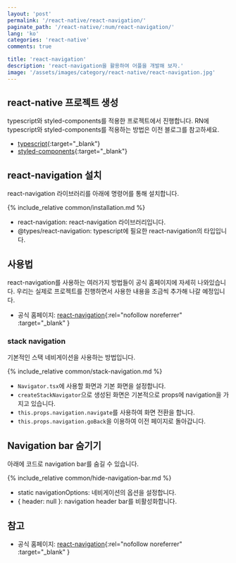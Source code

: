 ```yaml
---
layout: 'post'
permalink: '/react-native/react-navigation/'
paginate_path: '/react-native/:num/react-navigation/'
lang: 'ko'
categories: 'react-native'
comments: true

title: 'react-navigation'
description: 'react-navigation을 활용하여 어플을 개발해 보자.'
image: '/assets/images/category/react-native/react-navigation.jpg'
---
```



## react-native 프로젝트 생성
typescript와 styled-components를 적용한 프로젝트에서 진행합니다. RN에 typescript와 styled-components를 적용하는 방법은 이전 블로그를 참고하세요.
- [typescript]({{site.url}}/{{page.categories}}/typescript/){:target="_blank"}
- [styled-components]({{site.url}}/{{page.categories}}/styled-components/){:target="_blank"}

## react-navigation 설치
react-navigation 라이브러리를 아래에 명령어를 통해 설치합니다.

{% include_relative common/installation.md %}

- react-navigation: react-navigation 라이브러리입니다.
- @types/react-navigation: typescript에 필요한 react-navigation의 타입입니다.

## 사용법
react-navigation를 사용하는 여러가지 방법들이 공식 홈페이지에 자세히 나와있습니다. 우리는 실제로 프로젝트를 진행하면서 사용한 내용을 조금씩 추가해 나갈 예정입니다.
- 공식 홈페이지: [react-navigation](https://reactnavigation.org/docs){:rel="nofollow noreferrer" :target="_blank" }

### stack navigation
기본적인 스택 네비게이션을 사용하는 방법입니다.

{% include_relative common/stack-navigation.md %}

- ```Navigator.tsx```에 사용할 화면과 기본 화면을 설정합니다.
- ```createStackNavigator```으로 생성된 화면은 기본적으로 props에 navigation을 가지고 있습니다.
- ```this.props.navigation.navigate```를 사용하여 화면 전환을 합니다.
- ```this.props.navigation.goBack```을 이용하여 이전 페이지로 돌아갑니다.

## Navigation bar 숨기기
아래에 코드로 navigation bar를 숨길 수 있습니다.

{% include_relative common/hide-navigation-bar.md %}

- static navigationOptions: 네비게이션의 옵션을 설정합니다.
- { header: null }: navigation header bar를 비활성화합니다.

## 참고
- 공식 홈페이지: [react-navigation](https://reactnavigation.org/docs){:rel="nofollow noreferrer" :target="_blank" }
